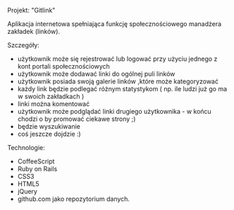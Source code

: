 Projekt: "Gitlink"

Aplikacja internetowa spełniająca funkcję społecznościowego manadżera zakładek (linków).

Szczegóły:
- użytkownik może się rejestrować lub logować przy użyciu jednego z kont portali społecznościowych
- użytkownik może dodawać linki do ogólnej puli linków 
- użytkownik posiada swoją galerie linków ,które może kategoryzować
- każdy link będzie podlegać różnym statystykom ( np. ile ludzi już go ma w swoich zakładkach )
- linki można komentować
- użytkownik może podglądać linki drugiego użytkownika - w końcu chodzi o by promować ciekawe strony ;)
- będzie wyszukiwanie 
- coś jeszcze dojdzie :)

Technologie:
- CoffeeScript
- Ruby on Rails
- CSS3
- HTML5
- jQuery
- github.com jako repozytorium danych.
